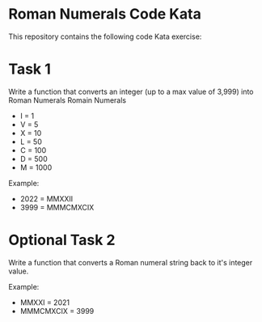 # Roman Numerals Code Kata

This repository contains the following code Kata exercise:

# Task 1

Write a function that converts an integer (up to a max value of 3,999) into Roman Numerals
Romain Numerals

* I = 1
* V = 5
* X = 10
* L = 50
* C = 100
* D = 500
* M = 1000

Example:

* 2022 = MMXXII
* 3999 = MMMCMXCIX

# Optional Task 2
 
Write a function that converts a Roman numeral string back to it's integer value.

Example:

* MMXXI = 2021
* MMMCMXCIX = 3999
